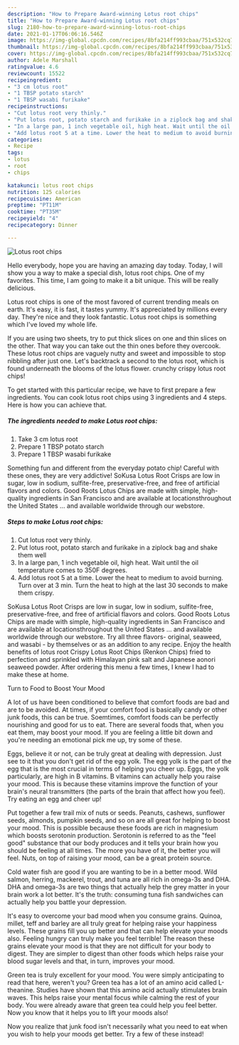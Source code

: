 ```yaml
---
description: "How to Prepare Award-winning Lotus root chips"
title: "How to Prepare Award-winning Lotus root chips"
slug: 2180-how-to-prepare-award-winning-lotus-root-chips
date: 2021-01-17T06:06:16.546Z
image: https://img-global.cpcdn.com/recipes/8bfa214ff993cbaa/751x532cq70/lotus-root-chips-recipe-main-photo.jpg
thumbnail: https://img-global.cpcdn.com/recipes/8bfa214ff993cbaa/751x532cq70/lotus-root-chips-recipe-main-photo.jpg
cover: https://img-global.cpcdn.com/recipes/8bfa214ff993cbaa/751x532cq70/lotus-root-chips-recipe-main-photo.jpg
author: Adele Marshall
ratingvalue: 4.6
reviewcount: 15522
recipeingredient:
- "3 cm lotus root"
- "1 TBSP potato starch"
- "1 TBSP wasabi furikake"
recipeinstructions:
- "Cut lotus root very thinly."
- "Put lotus root, potato starch and furikake in a ziplock bag and shake them well"
- "In a large pan, 1 inch vegetable oil, high heat. Wait until the oil temperature comes to 350F degrees."
- "Add lotus root 5 at a time. Lower the heat to medium to avoid burning. Turn over at 3 min. Turn the heat to high at the last 30 seconds to make them crispy."
categories:
- Recipe
tags:
- lotus
- root
- chips

katakunci: lotus root chips 
nutrition: 125 calories
recipecuisine: American
preptime: "PT11M"
cooktime: "PT35M"
recipeyield: "4"
recipecategory: Dinner

---
```



![Lotus root chips](https://img-global.cpcdn.com/recipes/8bfa214ff993cbaa/751x532cq70/lotus-root-chips-recipe-main-photo.jpg)

Hello everybody, hope you are having an amazing day today. Today, I will show you a way to make a special dish, lotus root chips. One of my favorites. This time, I am going to make it a bit unique. This will be really delicious.

Lotus root chips is one of the most favored of current trending meals on earth. It's easy, it is fast, it tastes yummy. It's appreciated by millions every day. They're nice and they look fantastic. Lotus root chips is something which I've loved my whole life.

If you are using two sheets, try to put thick slices on one and thin slices on the other. That way you can take out the thin ones before they overcook. These lotus root chips are vaguely nutty and sweet and impossible to stop nibbling after just one. Let&#39;s backtrack a second to the lotus root, which is found underneath the blooms of the lotus flower. crunchy crispy lotus root chips!


To get started with this particular recipe, we have to first prepare a few ingredients. You can cook lotus root chips using 3 ingredients and 4 steps. Here is how you can achieve that.

<!--inarticleads1-->

##### The ingredients needed to make Lotus root chips:

1. Take 3 cm lotus root
1. Prepare 1 TBSP potato starch
1. Prepare 1 TBSP wasabi furikake


Something fun and different from the everyday potato chip! Careful with these ones, they are very addictive! SoKusa Lotus Root Crisps are low in sugar, low in sodium, sulfite-free, preservative-free, and free of artificial flavors and colors. Good Roots Lotus Chips are made with simple, high-quality ingredients in San Francisco and are available at locationsthroughout the United States … and available worldwide through our webstore. 

<!--inarticleads2-->

##### Steps to make Lotus root chips:

1. Cut lotus root very thinly.
1. Put lotus root, potato starch and furikake in a ziplock bag and shake them well
1. In a large pan, 1 inch vegetable oil, high heat. Wait until the oil temperature comes to 350F degrees.
1. Add lotus root 5 at a time. Lower the heat to medium to avoid burning. Turn over at 3 min. Turn the heat to high at the last 30 seconds to make them crispy.


SoKusa Lotus Root Crisps are low in sugar, low in sodium, sulfite-free, preservative-free, and free of artificial flavors and colors. Good Roots Lotus Chips are made with simple, high-quality ingredients in San Francisco and are available at locationsthroughout the United States … and available worldwide through our webstore. Try all three flavors- original, seaweed, and wasabi - by themselves or as an addition to any recipe. Enjoy the health benefits of lotus root Crispy Lotus Root Chips (Renkon Chips) fried to perfection and sprinkled with Himalayan pink salt and Japanese aonori seaweed powder. After ordering this menu a few times, I knew I had to make these at home. 

Turn to Food to Boost Your Mood


A lot of us have been conditioned to believe that comfort foods are bad and are to be avoided. At times, if your comfort food is basically candy or other junk foods, this can be true. Soemtimes, comfort foods can be perfectly nourishing and good for us to eat. There are several foods that, when you eat them, may boost your mood. If you are feeling a little bit down and you're needing an emotional pick me up, try some of these.

Eggs, believe it or not, can be truly great at dealing with depression. Just see to it that you don't get rid of the egg yolk. The egg yolk is the part of the egg that is the most crucial in terms of helping you cheer up. Eggs, the yolk particularly, are high in B vitamins. B vitamins can actually help you raise your mood. This is because these vitamins improve the function of your brain's neural transmitters (the parts of the brain that affect how you feel). Try eating an egg and cheer up!

Put together a few trail mix of nuts or seeds. Peanuts, cashews, sunflower seeds, almonds, pumpkin seeds, and so on are all great for helping to boost your mood. This is possible because these foods are rich in magnesium which boosts serotonin production. Serotonin is referred to as the "feel good" substance that our body produces and it tells your brain how you should be feeling at all times. The more you have of it, the better you will feel. Nuts, on top of raising your mood, can be a great protein source.

Cold water fish are good if you are wanting to be in a better mood. Wild salmon, herring, mackerel, trout, and tuna are all rich in omega-3s and DHA. DHA and omega-3s are two things that actually help the grey matter in your brain work a lot better. It's the truth: consuming tuna fish sandwiches can actually help you battle your depression. 

It's easy to overcome your bad mood when you consume grains. Quinoa, millet, teff and barley are all truly great for helping raise your happiness levels. These grains fill you up better and that can help elevate your moods also. Feeling hungry can truly make you feel terrible! The reason these grains elevate your mood is that they are not difficult for your body to digest. They are simpler to digest than other foods which helps raise your blood sugar levels and that, in turn, improves your mood.

Green tea is truly excellent for your mood. You were simply anticipating to read that here, weren't you? Green tea has a lot of an amino acid called L-theanine. Studies have shown that this amino acid actually stimulates brain waves. This helps raise your mental focus while calming the rest of your body. You were already aware that green tea could help you feel better. Now you know that it helps you to lift your moods also!

Now you realize that junk food isn't necessarily what you need to eat when you wish to help your moods get better. Try a few of these instead!

